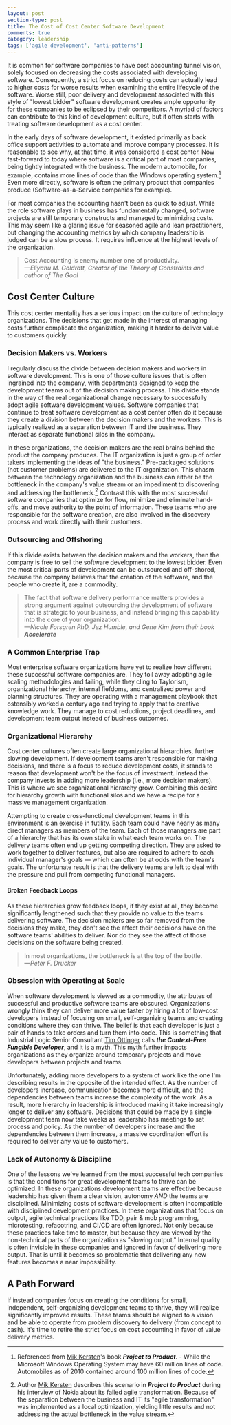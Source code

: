 ```yaml
---
layout: post
section-type: post
title: The Cost of Cost Center Software Development
comments: true
category: leadership
tags: ['agile development', 'anti-patterns']
---
```


It is common for software companies to have cost accounting tunnel vision, solely focused on decreasing the costs associated with developing software. Consequently, a strict focus on reducing costs can actually lead to higher costs for worse results when examining the entire lifecycle of the software. Worse still, poor delivery and development associated with this style of "lowest bidder" software development creates ample opportunity for these companies to be eclipsed by their competitors. A myriad of factors can contribute to this kind of development culture, but it often starts with treating software development as a cost center.

In the early days of software development, it existed primarily as back office support activities to automate and improve company processes. It is reasonable to see why, at that time, it was considered a cost center. Now fast-forward to today where software is a critical part of most companies, being tightly integrated with the business. The modern automobile, for example, contains more lines of code than the Windows operating system.[^1] Even more directly, software is often the primary product that companies produce (Software-as-a-Service companies for example).

For most companies the accounting hasn't been as quick to adjust. While the role software plays in business has fundamentally changed, software projects are still temporary constructs and managed to minimizing costs. This may seem like a glaring issue for seasoned agile and lean practitioners, but changing the accounting metrics by which company leadership is judged can be a slow process. It requires influence at the highest levels of the organization. 

> Cost Accounting is enemy number one of productivity.   
> _&mdash;Eliyahu M. Goldratt, Creator of the Theory of Constraints and author of The Goal_

## Cost Center Culture

This cost center mentality has a serious impact on the culture of technology organizations. The decisions that get made in the interest of managing costs further complicate the organization, making it harder to deliver value to customers quickly.  

### Decision Makers vs. Workers

I regularly discuss the divide between decision makers and workers in software development. This is one of those culture issues that is often ingrained into the company, with departments designed to keep the development teams out of the decision making process. This divide stands in the way of the real organizational change necessary to successfully adopt agile software development values. Software companies that continue to treat software development as a cost center often do it because they create a division between the decision makers and the workers. This is typically realized as a separation between IT and the business. They interact as separate functional silos in the company. 

In these organizations, the decision makers are the real brains behind the product the company produces. The IT organization is just a group of order takers implementing the ideas of "the business." Pre-packaged solutions (not customer problems) are delivered to the IT organization. This chasm between the technology organization and the business can either be the bottleneck in the company's value stream or an impediment to discovering and addressing the bottleneck.[^2] Contrast this with the most successful software companies that optimize for flow, minimize and eliminate hand-offs, and move authority to the point of information. These teams who are responsible for the software creation, are also involved in the discovery process and work directly with their customers.

### Outsourcing and Offshoring
If this divide exists between the decision makers and the workers, then the company is free to sell the software development to the lowest bidder. Even the most critical parts of development can be outsourced and off-shored, because the company believes that the creation of the software, and the people who create it, are a commodity. 

> The fact that software delivery performance matters provides a strong argument against outsourcing the development of software that is strategic to your business, and instead bringing this capability into the core of your organization.  
> _&mdash;Nicole Forsgren PhD, Jez Humble, and Gene Kim from their book **Accelerate**_

### A Common Enterprise Trap
Most enterprise software organizations have yet to realize how different these successful software companies are. They toil away adopting agile scaling methodologies and failing, while they cling to Taylorism, organizational hierarchy, internal fiefdoms, and centralized power and planning structures. They are operating with a management playbook that ostensibly worked a century ago and trying to apply that to creative knowledge work. They manage to cost reductions, project deadlines, and development team output instead of business outcomes.

### Organizational Hierarchy
Cost center cultures often create large organizational hierarchies, further slowing development. If development teams aren't responsible for making decisions, and there is a focus to reduce development costs, it stands to reason that development won't be the focus of investment. Instead the company invests in adding more leadership (i.e., more decision makers). This is where we see organizational hierarchy grow. Combining this desire for hierarchy growth with functional silos and we have a recipe for a massive management organization. 

Attempting to create cross-functional development teams in this environment is an exercise in futility. Each team could have nearly as many direct managers as members of the team. Each of those managers are part of a hierarchy that has its own stake in what each team works on. The delivery teams often end up getting competing direction. They are asked to work together to deliver features, but also are required to adhere to each individual manager's goals &mdash; which can often be at odds with the team's goals. The unfortunate result is that the delivery teams are left to deal with the pressure and pull from competing functional managers.  

#### Broken Feedback Loops
As these hierarchies grow feedback loops, if they exist at all, they become significantly lengthened such that they provide no value to the teams delivering software. The decision makers are so far removed from the decisions they make, they don't see the affect their decisions have on the software teams' abilities to deliver. Nor do they see the affect of those decisions on the software being created.

> In most organizations, the bottleneck is at the top of the bottle.  
> _&mdash;Peter F. Drucker_

### Obsession with Operating at Scale
When software development is viewed as a commodity, the attributes of successful and productive software teams are obscured. Organizations wrongly think they can deliver more value faster by hiring a lot of low-cost developers instead of focusing on small, self-organizing teams and creating conditions where they can thrive. The belief is that each developer is just a pair of hands to take orders and turn them into code. This is something that Industrial Logic Senior Consultant [Tim Ottinger](http://agileotter.blogspot.com/) calls _**the Context-Free Fungible Developer**_, and it is a myth. This myth further impacts organizations as they organize around temporary projects and move developers between projects and teams. 

Unfortunately, adding more developers to a system of work like the one I'm describing results in the opposite of the intended effect. As the number of developers increase, communication becomes more difficult, and the dependencies between teams increase the complexity of the work. As a result, more hierarchy in leadership is introduced making it take increasingly longer to deliver any software. Decisions that could be made by a single development team now take weeks as leadership has meetings to set process and policy. As the number of developers increase and the dependencies between them increase, a massive coordination effort is required to deliver any value to customers. 

### Lack of Autonomy & Discipline
One of the lessons we've learned from the most successful tech companies is that the conditions for great development teams to thrive can be optimized. In these organizations development teams are effective because leadership has given them a clear vision, autonomy _AND_ the teams are disciplined. Minimizing costs of software development is often incompatible with disciplined development practices. In these organizations that focus on output, agile technical practices like TDD, pair & mob programming, microtesting, refacotring, and CI/CD are often ignored. Not only because these practices take time to master, but because they are viewed by the non-technical parts of the organization as "slowing output." Internal quality is often invisible in these companies and ignored in favor of delivering more output. That is until it becomes so problematic that delivering any new features becomes a near impossibility.


## A Path Forward
If instead companies focus on creating the conditions for small, independent, self-organizing development teams to thrive, they will realize significantly improved results. These teams should be aligned to a vision and be able to operate from problem discovery to delivery (from concept to cash). It's time to retire the strict focus on cost accounting in favor of value delivery metrics. 

[^1]: Referenced from [Mik Kersten](https://twitter.com/mik_kersten)'s book **_Project to Product_**. - While the Microsoft Windows Operating System may have 60 million lines of code. Automobiles as of 2010 contained around 100 million lines of code.  

[^2]: Author [Mik Kersten](https://twitter.com/mik_kersten) describes this scenario in **_Project to Product_** during his interview of Nokia about its failed agile transformation. Because of the separation between the business and IT its "agile transformation" was implemented as a local optimization, yielding little results and not addressing the actual bottleneck in the value stream.  